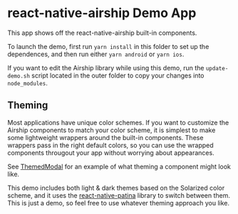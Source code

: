 # react-native-airship Demo App

This app shows off the react-native-airship built-in components.

To launch the demo, first run `yarn install` in this folder to set up the dependences, and then run either `yarn android` or `yarn ios`.

If you want to edit the Airship library while using this demo, run the `update-demo.sh` script located in the outer folder to copy your changes into `node_modules`.

## Theming

Most applications have unique color schemes. If you want to customize the Airship components to match your color scheme, it is simplest to make some lightweight wrappers around the built-in components. These wrappers pass in the right default colors, so you can use the wrapped components througout your app without worrying about appearances.

See [ThemedModal](./src/ThemedModal.tsx) for an example of what theming a component might look like.

This demo includes both light & dark themes based on the Solarized color scheme, and it uses the [react-native-patina](https://www.npmjs.com/package/react-native-patina) library to switch between them. This is just a demo, so feel free to use whatever theming approach you like.

